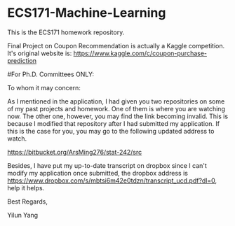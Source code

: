 # ECS171-Machine-Learning

This is the ECS171 homework repository.

Final Project on Coupon Recommendation is actually a Kaggle competition.
It's original website is:
https://www.kaggle.com/c/coupon-purchase-prediction

#For Ph.D. Committees ONLY:

To whom it may concern:

As I mentioned in the application, I had given you two repositories on some of my past projects and homework. One of them is where you are watching now. The other one, however, you may find the link becoming invalid. This is because I modified that repository after I had submitted my application. If this is the case for you, you may go to the following updated address to watch.

https://bitbucket.org/ArsMing276/stat-242/src

Besides, I have put my up-to-date transcript on dropbox since I can't modify my application once submitted, the dropbox address is https://www.dropbox.com/s/mbtsi6m42e0tdzn/transcript_ucd.pdf?dl=0, help it helps.

Best Regards,

Yilun Yang
